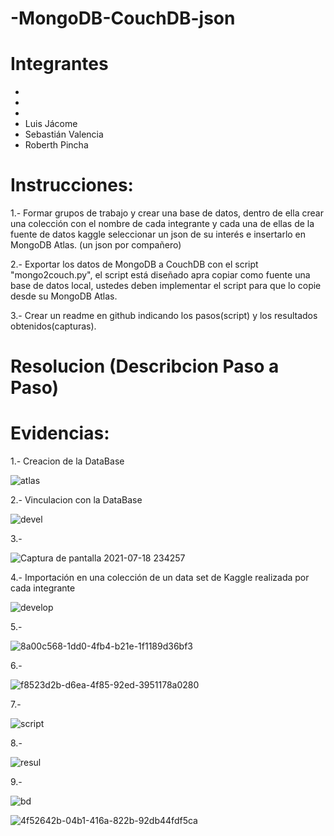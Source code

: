 # -MongoDB-CouchDB-json

# Integrantes
-
-
-
- Luis Jácome
- Sebastián Valencia
- Roberth Pincha

# Instrucciones: 

1.- Formar grupos de trabajo y crear una base de datos, dentro de ella crear una colección con el nombre de cada integrante y cada una de ellas de la fuente de datos kaggle seleccionar un json de su interés e insertarlo en MongoDB Atlas. (un json por compañero)

2.- Exportar los datos de MongoDB a CouchDB con el script "mongo2couch.py", el script está diseñado apra copiar como fuente una base de datos local, ustedes deben implementar el script para que lo copie desde su MongoDB Atlas.

3.- Crear un readme en github indicando los pasos(script) y los resultados obtenidos(capturas).

# Resolucion (Describcion Paso a Paso)







# Evidencias:

1.- Creacion de la DataBase

![atlas](https://user-images.githubusercontent.com/58041699/126088348-46783967-12ee-44ad-825d-e12581e0243a.JPG)

2.- Vinculacion con la DataBase

![devel](https://user-images.githubusercontent.com/58041699/126088317-c55a06fe-179f-499f-8eff-d3c7c8a1305c.JPG)

3.- 

![Captura de pantalla 2021-07-18 234257](https://user-images.githubusercontent.com/58041699/126104207-885aeb83-8d59-4ce4-a7d9-42f56aff505b.png)

4.- Importación en una colección de un data set de Kaggle realizada por cada integrante

![develop](https://user-images.githubusercontent.com/58041699/126105194-b0a4cc90-4d83-4d99-ac29-df8a9bf03d04.JPG)


5.-

![8a00c568-1dd0-4fb4-b21e-1f1189d36bf3](https://user-images.githubusercontent.com/58041699/126104495-c4a0fb79-8562-4352-bd51-ad7b8daa44f1.jpg)

6.-

![f8523d2b-d6ea-4f85-92ed-3951178a0280](https://user-images.githubusercontent.com/58041699/126104525-e7517a7f-4633-4d10-9898-8f30614b8db6.jpg)

7.-

![script](https://user-images.githubusercontent.com/58041699/126104624-e60c8f84-76a7-453a-b7c8-884c098ccef6.JPG)

8.-

![resul](https://user-images.githubusercontent.com/58041699/126104784-7790158d-fcc1-464c-8b87-43966ed49320.JPG)

9.-

![bd](https://user-images.githubusercontent.com/58041699/126104888-d1da2a49-640e-431f-b7a4-f34849bec915.JPG)

![4f52642b-04b1-416a-822b-92db44fdf5ca](https://user-images.githubusercontent.com/58041699/126105081-7f6d24ad-b10f-4662-8ae0-4d9b30ddb503.jpg)












